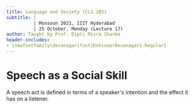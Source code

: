 ```yaml
---
title: Language and Society (CL2.203)
subtitle: |
          | Monsoon 2021, IIIT Hyderabad
          | 25 October, Monday (Lecture 17)
author: Taught by Prof. Dipti Misra Sharma
header-includes:
- \newfontfamily\devanagarifont{KohinoorDevanagari-Regular}
---
```


# Speech as a Social Skill
A speech act is defined in terms of a speaker's intention and the effect it has on a listener.

